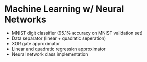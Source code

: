 # Machine Learning w/ Neural Networks

* MNIST digit classifier (95.1% accuracy on MNIST validation set)
* Data separator (linear + quadratic seperation)
* XOR gate approximator
* Linear and quadratic regression approximator
* Neural network class implementation
